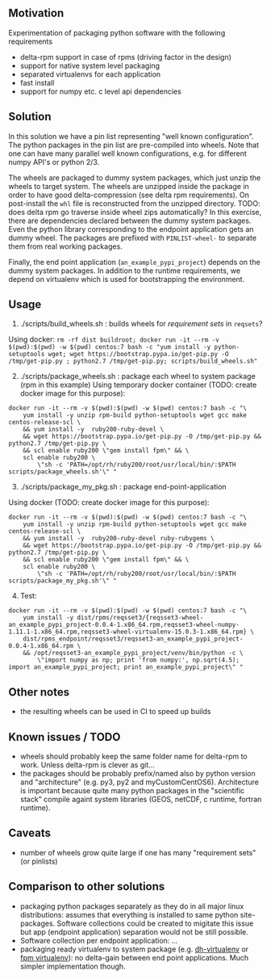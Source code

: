 ## Motivation

Experimentation of packaging python software with the following requirements

- delta-rpm support in case of rpms (driving factor in the design)
- support for native system level packaging
- separated virtualenvs for each application
- fast install
- support for numpy etc. c level api dependencies

## Solution

In this solution we have a pin list representing "well known configuration". The python packages in the pin list are pre-compiled into wheels. Note that one can have many parallel well known configurations, e.g. for different numpy API's or python 2/3.

The wheels are packaged to dummy system packages, which just unzip the wheels to target system. The wheels are unzipped inside the package in order to have good delta-compression (see delta rpm requirements). On post-install the `whl` file is reconstructed from the unzipped directory. TODO: does delta rpm go traverse inside wheel zips automatically? In this exercise, there are dependencies declared between the dummy system packages. Even the python library corresponding to the endpoint application gets an dummy wheel. The packages are prefixed with `PINLIST-wheel-` to separate them from real working packages.

Finally, the end point application (`an_example_pypi_project`) depends on the dummy system packages. In addition to the runtime requirements, we depend on virtualenv which is used for bootstrapping the environment.

## Usage

1. ./scripts/build_wheels.sh : builds wheels for _requirement sets_ in `reqsets`?

Using docker: `rm -rf dist buildroot; docker run -it --rm -v $(pwd):$(pwd) -w $(pwd) centos:7 bash -c "yum install -y python-setuptools wget; wget https://bootstrap.pypa.io/get-pip.py -O /tmp/get-pip.py ; python2.7 /tmp/get-pip.py; scripts/build_wheels.sh"`

2. ./scripts/package_wheels.sh : package each wheel to system package (rpm in this example)
Using temporary docker container (TODO: create docker image for this purpose): 
````
docker run -it --rm -v $(pwd):$(pwd) -w $(pwd) centos:7 bash -c "\
	yum install -y unzip rpm-build python-setuptools wget gcc make centos-release-scl \
	&& yum install -y  ruby200-ruby-devel \
	&& wget https://bootstrap.pypa.io/get-pip.py -O /tmp/get-pip.py && python2.7 /tmp/get-pip.py \
	&& scl enable ruby200 \"gem install fpm\" && \
	scl enable ruby200 \
		\"sh -c 'PATH=/opt/rh/ruby200/root/usr/local/bin/:$PATH scripts/package_wheels.sh'\" "
````

3. ./scripts/package_my_pkg.sh : package end-point-application

Using docker (TODO: create docker image for this purpose): 
````
docker run -it --rm -v $(pwd):$(pwd) -w $(pwd) centos:7 bash -c "\
	yum install -y unzip rpm-build python-setuptools wget gcc make centos-release-scl \
	&& yum install -y  ruby200-ruby-devel ruby-rubygems \
	&& wget https://bootstrap.pypa.io/get-pip.py -O /tmp/get-pip.py && python2.7 /tmp/get-pip.py \
	&& scl enable ruby200 \"gem install fpm\" && \
	scl enable ruby200 \
		\"sh -c 'PATH=/opt/rh/ruby200/root/usr/local/bin/:$PATH scripts/package_my_pkg.sh'\" "
````

4. Test:
````
docker run -it --rm -v $(pwd):$(pwd) -w $(pwd) centos:7 bash -c "\
	yum install -y dist/rpms/reqsset3/{reqsset3-wheel-an_example_pypi_project-0.0.4-1.x86_64.rpm,reqsset3-wheel-numpy-1.11.1-1.x86_64.rpm,reqsset3-wheel-virtualenv-15.0.3-1.x86_64.rpm} \
	dist/rpms_endpoint/reqsset3/reqsset3-an_example_pypi_project-0.0.4-1.x86_64.rpm \
	&& /opt/reqsset3-an_example_pypi_project/venv/bin/python -c \
		\"import numpy as np; print 'from numpy:', np.sqrt(4.5); import an_example_pypi_project; print an_example_pypi_project\" "
````

## Other notes

- the resulting wheels can be used in CI to speed up builds

## Known issues / TODO

- wheels should probably keep the same folder name for delta-rpm to work. Unless delta-rpm is clever as git...
- the packages should be probably prefix/named also by python version and "architecture" (e.g. py3, py2 and myCustomCentOS6). Architecture is important because quite many python packages in the "scientific stack" compile againt system libraries (GEOS, netCDF, c runtime, fortran runtime).

## Caveats

- number of wheels grow quite large if one has many "requirement sets" (or pinlists)


## Comparison to other solutions

- packaging python packages separately as they do in all major linux distributions: assumes that everything is installed to same python site-packages. Software collections could be created to migitate this issue but app (endpoint application) separation would not be still possible.
- Software collection per endpoint application: ...
- packaging ready virtualenv to system package (e.g. [dh-virtualenv](https://github.com/spotify/dh-virtualenv) or [fpm virtualenv](https://github.com/jordansissel/fpm/wiki)): no delta-gain between end point applications. Much simpler implementation though.
